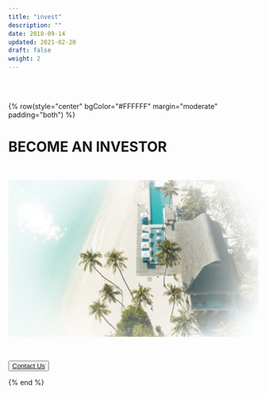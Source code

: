 ```yaml
---
title: "invest"
description: ""
date: 2018-09-14
updated: 2021-02-20
draft: false
weight: 2
---
```


<div class="container mx-auto"> 

<!-- section 1 (JP) -->

<br>

<br>

{% row(style="center" bgColor="#FFFFFF" margin="moderate" padding="both") %}

# BECOME AN INVESTOR 

<BR>

![invest](img/invest.png#mx-auto)

<BR>

<button><a href="mailto:info@ourworld.tf">Contact Us</a></button>

{% end %}

</div> 
